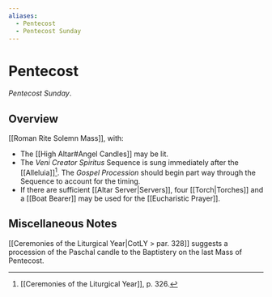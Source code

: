 ```yaml
---
aliases:
  - Pentecost
  - Pentecost Sunday
---
```

# Pentecost
_Pentecost Sunday_.

## Overview
[[Roman Rite Solemn Mass]], with:

- The [[High Altar#Angel Candles]] may be lit.
- The _Veni Creator Spiritus_ Sequence is sung immediately after the [[Alleluia]][^cotly326]. The _Gospel Procession_ should begin part way through the Sequence to account for the timing.
- If there are sufficient [[Altar Server|Servers]], four [[Torch|Torches]] and a [[Boat Bearer]] may be used for the [[Eucharistic Prayer]].

## Miscellaneous Notes
[[Ceremonies of the Liturgical Year|CotLY > par. 328]] suggests a procession of the Paschal candle to the Baptistery on the last Mass of Pentecost.

[^cotly326]: [[Ceremonies of the Liturgical Year]], p. 326.
